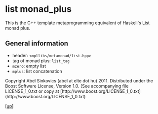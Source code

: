 # list monad_plus

This is the C++ template metaprogramming equivalent of Haskell's List monad
plus.

## General information

* header: `<mpllibs/metamonad/list.hpp>`
* tag of monad plus: `list_tag`
* `mzero`: empty list
* `mplus`: list concatenation

<p class="copyright">
Copyright Abel Sinkovics (abel at elte dot hu) 2011.
Distributed under the Boost Software License, Version 1.0.
(See accompanying file LICENSE_1_0.txt or copy at
[http://www.boost.org/LICENSE_1_0.txt](http://www.boost.org/LICENSE_1_0.txt)
</p>

[[up]](reference.html)


